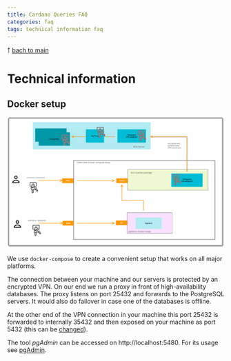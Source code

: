 ```yaml
---
title: Cardano Queries FAQ
categories: faq
tags: technical information faq
---
```


￪ [bach to main](00_main.md)


# Technical information

## Docker setup

![BCA Queries Docker setup](docs/images/BCA%20Queries%20Docker%20images%20setup.png)

We use `docker-compose` to create a convenient setup that works on all major platforms. 

The connection between your machine and our servers is protected by an encrypted VPN. On our end we run a proxy in front of high-availability databases. The proxy listens on port 25432 and forwards to the PostgreSQL servers. It would also do failover in case one of the databases is offline.

At the other end of the VPN connection in your machine this port 25432 is forwarded to internally 35432 and then exposed on your machine as port 5432 (this can be [changed](31_port_change.md)).

The tool _pgAdmin_ can be accessed on http://localhost:5480. For its usage see [pgAdmin](10_use_pgadmin.md).
